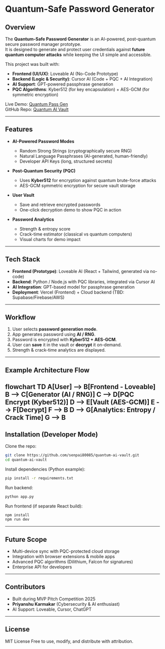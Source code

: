 # Quantum-Safe Password Generator 

## Overview
The **Quantum-Safe Password Generator** is an AI-powered, post-quantum secure password manager prototype.  
It is designed to generate and protect user credentials against **future quantum computer attacks** while keeping the UI simple and accessible.

This project was built with:
- **Frontend (UI/UX)**: Loveable AI (No-Code Prototype)
- **Backend (Logic & Security)**: Cursor AI (Code + PQC + AI Integration)
- **AI Support**: GPT-powered passphrase generation
- **PQC Algorithms**: Kyber512 (for key encapsulation) + AES-GCM (for symmetric encryption)

Live Demo: [Quantum Pass Gen](https://quantum-pass-gen.vercel.app/)  
GitHub Repo: [Quantum AI Vault](https://github.com/senpai80085/quantum-ai-vault)

---

## Features
- **AI-Powered Password Modes**  
  - Random Strong Strings (cryptographically secure RNG)  
  - Natural Language Passphrases (AI-generated, human-friendly)  
  - Developer API Keys (long, structured secrets)  

- **Post-Quantum Security (PQC)**  
  - Uses **Kyber512** for encryption against quantum brute-force attacks  
  - AES-GCM symmetric encryption for secure vault storage  

- **User Vault**  
  - Save and retrieve encrypted passwords  
  - One-click decryption demo to show PQC in action  

- **Password Analytics**  
  - Strength & entropy score  
  - Crack-time estimator (classical vs quantum computers)  
  - Visual charts for demo impact  

---

## Tech Stack
- **Frontend (Prototype)**: Loveable AI (React + Tailwind, generated via no-code)  
- **Backend**: Python / Node.js with PQC libraries, integrated via Cursor AI  
- **AI Integration**: GPT-based model for passphrase generation  
- **Deployment**: Vercel (Frontend) + Cloud backend (TBD: Supabase/Firebase/AWS)  

---

## Workflow
1. User selects **password generation mode**.  
2. App generates password using **AI / RNG**.  
3. Password is encrypted with **Kyber512 + AES-GCM**.  
4. User can **save** it in the vault or **decrypt** it on-demand.  
5. Strength & crack-time analytics are displayed.  

---

## Example Architecture Flow
flowchart TD
  A[User] --> B[Frontend - Loveable]
  B --> C[Generator (AI / RNG)]
  C --> D[PQC Encrypt (Kyber512)]
  D --> E[Vault (AES-GCM)]
  E --> F[Decrypt]
  F --> B
  D --> G[Analytics: Entropy / Crack Time]
  G --> B
---

## Installation (Developer Mode)
Clone the repo:
```bash
git clone https://github.com/senpai80085/quantum-ai-vault.git
cd quantum-ai-vault
```

Install dependencies (Python example):
```bash
pip install -r requirements.txt
```

Run backend:
```bash
python app.py
```

Run frontend (if separate React build):
```bash
npm install
npm run dev
```

---

## Future Scope
- Multi-device sync with PQC-protected cloud storage  
- Integration with browser extensions & mobile apps  
- Advanced PQC algorithms (Dilithium, Falcon for signatures)  
- Enterprise API for developers  

---

##  Contributors
- Built during MVP Pitch Competition 2025  
- **Priyanshu Karmakar** (Cybersecurity & AI enthusiast)  
- AI Support: Loveable, Cursor, ChatGPT  

---

## License
MIT License Free to use, modify, and distribute with attribution.
